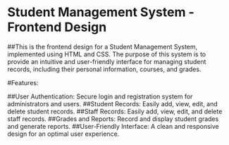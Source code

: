 # Student Management System - Frontend Design


##This is the frontend design for a Student Management System, implemented using HTML and CSS. The purpose of this system is to provide an intuitive and user-friendly interface for managing student records, including their personal information, courses, and grades.

#Features:

##User Authentication: Secure login and registration system for administrators and users.
##Student Records: Easily add, view, edit, and delete student records.
##Staff Records: Easily add, view, edit, and delete staff records.
##Grades and Reports: Record and display student grades and generate reports.
##User-Friendly Interface: A clean and responsive design for an optimal user experience.
